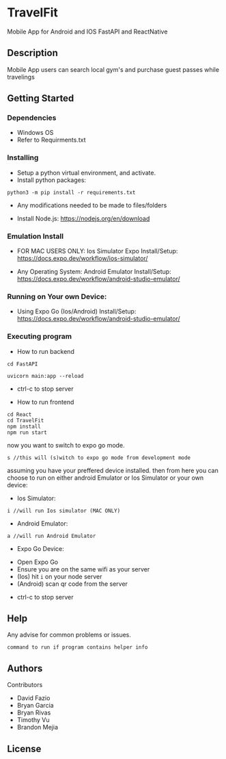 # TravelFit

Mobile App for Android and IOS FastAPI and ReactNative

## Description

Mobile App users can search local gym's and purchase guest passes while travelings

## Getting Started

### Dependencies

* Windows OS
* Refer to Requirments.txt

### Installing

* Setup a python virtual environment, and activate.
* Install python packages: 
```
python3 -m pip install -r requirements.txt
```
* Any modifications needed to be made to files/folders

* Install Node.js:
https://nodejs.org/en/download

### Emulation Install
* FOR MAC USERS ONLY:
Ios Simulator Expo Install/Setup: https://docs.expo.dev/workflow/ios-simulator/

* Any Operating System:
Android Emulator Install/Setup: https://docs.expo.dev/workflow/android-studio-emulator/


### Running on Your own Device:
* Using Expo Go (Ios/Android) Install/Setup: https://docs.expo.dev/workflow/android-studio-emulator/

### Executing program

* How to run backend
```
cd FastAPI
```
```
uvicorn main:app --reload
```
* ctrl-c to stop server


* How to run frontend
```
cd React
cd TravelFit
npm install
npm run start
```

now you want to switch to expo go mode.
```
s //this will (s)witch to expo go mode from development mode 
```
assuming you have your preffered device installed. 
then from here you can choose to run on either android Emulator or Ios Simulator or your own device:

* Ios Simulator:
```
i //will run Ios simulator (MAC ONLY)
```
* Android Emulator:
```
a //will run Android Emulator
```
* Expo Go Device:
- Open Expo Go
- Ensure you are on the same wifi as your server
- (Ios) hit `i` on your node server
- (Android) scan qr code from the server

* ctrl-c to stop server

## Help

Any advise for common problems or issues.
```
command to run if program contains helper info
```

## Authors

Contributors
* David Fazio
* Bryan Garcia
* Bryan Rivas
* Timothy Vu
* Brandon Mejia


## License